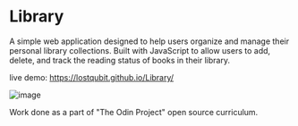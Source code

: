 # Library

A simple web application designed to help users organize and manage their personal library collections. Built with JavaScript to allow users to add, delete, and track the reading status of books in their library.

live demo: https://lostqubit.github.io/Library/

![image](https://github.com/lostqubit/Library/assets/31575513/f1883dbd-26b1-4966-8b49-b08518d00727)

Work done as a part of "The Odin Project" open source curriculum.
